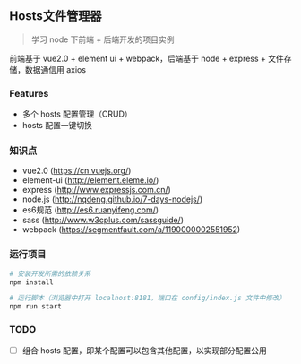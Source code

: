 ## Hosts文件管理器

> 学习 node 下前端 + 后端开发的项目实例

前端基于 vue2.0 + element ui + webpack，后端基于 node + express + 文件存储，数据通信用 axios

### Features

* 多个 hosts 配置管理（CRUD）
* hosts 配置一键切换

### 知识点

* vue2.0 (https://cn.vuejs.org/)
* element-ui (http://element.eleme.io/)
* express (http://www.expressjs.com.cn/)
* node.js (http://nqdeng.github.io/7-days-nodejs/)
* es6规范 (http://es6.ruanyifeng.com/)
* sass (http://www.w3cplus.com/sassguide/)
* webpack (https://segmentfault.com/a/1190000002551952)

### 运行项目

``` bash
# 安装开发所需的依赖关系
npm install

# 运行脚本（浏览器中打开 localhost:8181，端口在 config/index.js 文件中修改）
npm run start

```

### TODO

* [ ] 组合 hosts 配置，即某个配置可以包含其他配置，以实现部分配置公用
